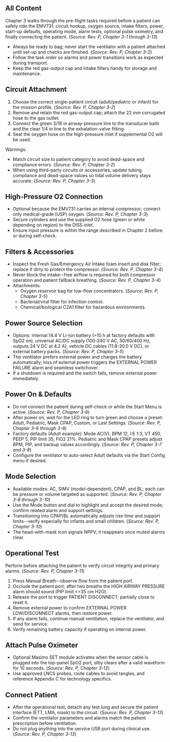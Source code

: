 ## All Content
Chapter 3 walks through the pre-flight tasks required before a patient can safely ride the EMV731: circuit hookup, oxygen source, intake filters, power, start-up defaults, operating mode, alarm tests, optional pulse oximetry, and finally connecting the patient. (*Source: Rev. P, Chapter 3-1 through 3-13*)

- Always be ready to bag; never start the ventilator with a patient attached until set-up and checks are finished. (*Source: Rev. P, Chapter 3-2*)
- Follow the task order so alarms and power transitions work as expected during transport.
- Keep the red gas-output cap and intake filters handy for storage and maintenance.

## Circuit Attachment
1. Choose the correct single-patient circuit (adult/pediatric or infant) for the mission profile. (*Source: Rev. P, Chapter 3-2*)
2. Remove and retain the red gas-output cap; attach the 22 mm corrugated hose to the gas outlet.
3. Connect the green 3/16 in airway-pressure line to the transducer barb and the clear 1/4 in line to the exhalation-valve fitting.
4. Seat the oxygen hose on the high-pressure inlet if supplemental O2 will be used.

Warnings:
- Match circuit size to patient category to avoid dead-space and compliance errors. (*Source: Rev. P, Chapter 3-2*)
- When using third-party circuits or accessories, update tubing compliance and dead-space values so tidal volume delivery stays accurate. (*Source: Rev. P, Chapter 3-3*)

## High-Pressure O2 Connection
- Optional because the EMV731 carries an internal compressor; connect only medical-grade (USP) oxygen. (*Source: Rev. P, Chapter 3-3*)
- Secure cylinders and use the supplied O2 hose (green or white depending on region) to the DISS inlet.
- Ensure input pressure is within the range described in Chapter 2 before or during self-check.

## Filters & Accessories
- Inspect the Fresh Gas/Emergency Air Intake foam insert and disk filter; replace if dirty to protect the compressor. (*Source: Rev. P, Chapter 3-4*)
- Never block the intake--free airflow is required for both compressor operation and patient fallback breathing. (*Source: Rev. P, Chapter 3-4*)
- Attachments:
  - Oxygen reservoir bag for low-flow concentrators. (*Source: Rev. P, Chapter 3-5*)
  - Bacterial/viral filter for infection control.
  - Chemical/biological C2A1 filter for hazardous environments.

## Power Source Selection
- Options: internal 14.4 V Li-ion battery (>10 h at factory defaults with SpO2 on), universal AC/DC supply (100-240 V AC, 50/60/400 Hz, outputs 24 V DC at 4.2 A), vehicle DC cables (11.8-30.0 V DC), or external battery packs. (*Source: Rev. P, Chapter 3-5*)
- The ventilator prefers external power and charges the battery automatically; loss of external power triggers the EXTERNAL POWER FAILURE alarm and seamless switchover.
- If a shutdown is required and the switch fails, remove external power immediately.

## Power On & Defaults
- Do not connect the patient during self-check or while the Start Menu is active. (*Source: Rev. P, Chapter 3-6*)
- After power on, wait for the LED ring to turn green and choose a preset: Adult, Pediatric, Mask CPAP, Custom, or Last Settings. (*Source: Rev. P, Chapter 3-6 through 3-8*)
- Factory defaults (Adult example): Mode AC(V), BPM 12, I:E 1:3, VT 450, PEEP 5, PIP limit 35, FiO2 21%. Pediatric and Mask CPAP presets adjust BPM, PIP, and backup values accordingly. (*Source: Rev. P, Chapter 3-7 and 3-8*)
- Configure the ventilator to auto-select Adult defaults via the Start Config menu if desired.

## Mode Selection
- Available modes: AC, SIMV (model-dependent), CPAP, and BL; each can be pressure or volume targeted as supported. (*Source: Rev. P, Chapter 3-8 through 3-10*)
- Use the Mode button and dial to highlight and accept the desired mode; confirm related alarm and support settings.
- Transitioning into CPAP/BL automatically adjusts rise time and support limits--verify especially for infants and small children. (*Source: Rev. P, Chapter 3-10*)
- The head-with-mask icon signals NPPV; it reappears once muted alarms clear.

## Operational Test
Perform before attaching the patient to verify circuit integrity and primary alarms. (*Source: Rev. P, Chapter 3-11*)
1. Press Manual Breath--observe flow from the patient port.
2. Occlude the patient port; after two breaths the HIGH AIRWAY PRESSURE alarm should sound (PIP limit <=35 cm H2O).
3. Release the port to trigger PATIENT DISCONNECT; partially close to reset it.
4. Remove external power to confirm EXTERNAL POWER LOW/DISCONNECT alarms, then restore power.
5. If any alarm fails, continue manual ventilation, replace the ventilator, and send for service.
6. Verify remaining battery capacity if operating on internal power.

## Attach Pulse Oximeter
- Optional Masimo SET module activates when the sensor cable is plugged into the top-panel SpO2 port; stby clears after a valid waveform for 10 seconds. (*Source: Rev. P, Chapter 3-12*)
- Use approved LNCS probes, route cables to avoid tangles, and reference Appendix C for technology specifics.

## Connect Patient
- After the operational test, detach any test lung and secure the patient interface (ETT, LMA, mask) to the circuit. (*Source: Rev. P, Chapter 3-13*)
- Confirm the ventilator parameters and alarms match the patient prescription before ventilation.
- Do not plug anything into the service USB port during clinical use. (*Source: Rev. P, Chapter 3-13*)
